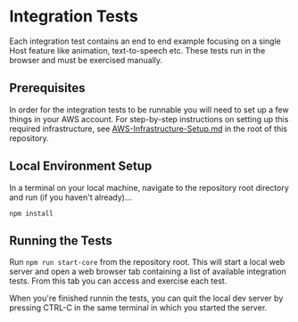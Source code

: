 # Integration Tests

Each integration test contains an end to end example focusing on a single Host feature like animation, text-to-speech etc. These tests run in the browser and must be exercised manually.

## Prerequisites

In order for the integration tests to be runnable you will need to set up a few things in your AWS account. For step-by-step instructions on setting up this required infrastructure, see [AWS-Infrastructure-Setup.md](../../../../AWS-Infrastructure-Setup.md) in the root of this repository.

## Local Environment Setup

In a terminal on your local machine, navigate to the repository root directory and run (if you haven't already)...

```
npm install
```

## Running the Tests

Run `npm run start-core` from the repository root. This will start a local web server and open a web browser tab containing a list of available integration tests. From this tab you can access and exercise each test.

When you're finished runnin the tests, you can quit the local dev server by pressing CTRL-C in the same terminal in which you started the server.



